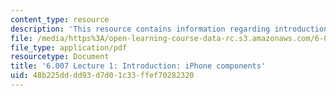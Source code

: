 ```yaml
---
content_type: resource
description: 'This resource contains information regarding introduction: iPhone components.'
file: /media/https%3A/open-learning-course-data-rc.s3.amazonaws.com/6-007-electromagnetic-energy-from-motors-to-lasers-spring-2011/48b225dddd93d7d01c33ffef70282320_MIT6_007S11_lec01.pdf
file_type: application/pdf
resourcetype: Document
title: '6.007 Lecture 1: Introduction: iPhone components'
uid: 48b225dd-dd93-d7d0-1c33-ffef70282320
---
```

